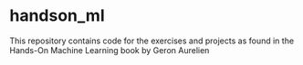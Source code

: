 # handson_ml
This repository contains code for the exercises and projects as found in the Hands-On Machine Learning book by Geron Aurelien 
